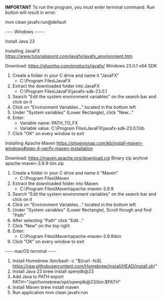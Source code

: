**IMPORTANT**
To run the program, you must enter terminal command. Run button will result in error.

mvn clean javafx:run@default

---- Windows -----

Install Java 23

Installing JavaFX
https://www.tutorialspoint.com/javafx/javafx_environment.htm

Download:
https://gluonhq.com/products/javafx/
Windows     23.0.1      x64     SDK

1. Create a folder in your C drive and name it "JavaFX"
    - C:\Program Files\JavaFX
2. Extract the downloaded folder into JavaFX
   - C:\Program Files\JavaFX\javafx-sdk-23.0.1
3. Search "Edit the system environment variables" on the search bar and click on it
4. Click on "Environment Variables..." located in the bottom left
5. Under "System variables" (Lower Rectangle), click "New..."
6. Enter:
   - Variable name: PATH_TO_FX
   - Variable value: C:\Program Files\JavaFX\javafx-sdk-23.0.1\lib
7. Click "OK" on every window to exit

Installing Apache Maven
https://phoenixnap.com/kb/install-maven-windows#step-4-verify-maven-installation

Download:
https://maven.apache.org/download.cgi
Binary zip archive apache-maven-3.9.9-bin.zip

1. Create a folder in your C drive and name it "Maven"
   - C:\Program Files\Maven
2. Extract the downloaded folder into Maven
   - C:\Program Files\Maven\apache-maven-3.9.9
3. Search "Edit the system environment variables" on the search bar and click on it
4. Click on "Environment Variables..." located in the bottom left
5. Under "System variables" (Lower Rectangle), Scroll though and find "Path"
6. After selecting "Path" click "Edit..."
7. Click "New" on the top right
8. Enter:
   - C:\Program Files\Maven\apache-maven-3.9.9\bin
9. Click "OK" on every window to exit

---- macOS terminal ----

1. Install Homebrew
   /bin/bash -c "$(curl -fsSL https://raw.githubusercontent.com/Homebrew/install/HEAD/install.sh)"
2. Install Java 23
   brew install openjdk@23
3. Add Java to PATH
   export PATH="/opt/homebrew/opt/openjdk@23/bin:$PATH"
4. Install Maven
   brew install maven
5. Run application
   mvn clean javafx:run
   